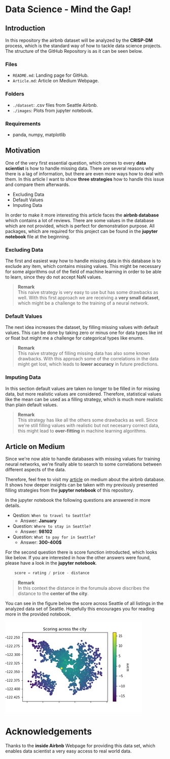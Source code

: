 # Data Science - Mind the Gap!

## Introduction

In this repository the airbnb dataset will be analyzed by the __CRISP-DM__ process, which is the standard way of how to tackle data science projects. The structure of the GitHub Repository is as it can be seen below.

### Files
- `README.md`: Landing page for GitHub.
- `Article.md`: Article on Medium Webpage.

### Folders
- `./dataset`: .csv files from Seattle Airbnb.
- `./images`: Plots from jupyter notebook.

### Requirements
- panda, numpy, matplotlib

## Motivation

One of the very first essential question, which comes to every __data scientist__ is how to handle missing data. There are several reasons why there is a lag of information, but there are even more ways how to deal with them. In this article I want to show __three strategies__ how to handle this issue and compare them afterwards.

- Excluding Data
- Default Values
- Imputing Data

In order to make it more interesting this article faces the __airbnb database__ which contains a lot of reviews. There are some values in the database which are not provided, which is perfect for demonstration purpose. All packages, which are required for this project can be found in the __jupyter notebook__ file at the beginning.

### Excluding Data
The first and easiest way how to handle missing data in this database is to exclude any item, which contains missing values. This might be necessary for  some algorithms out of the field of machine learning in order to be able to learn, since they do not accept NaN values.

> __Remark__  
This naive strategy is very easy to use but has some drawbacks as well. With this first approach we are receiving a __very small dataset__, which might be a challenge to the training of a neural network.

### Default Values
The next idea increases the dataset, by filling missing values with default values. This can be done by taking zero or minus one for data types like int or float but might me a challenge for categorical types like enums. 

> __Remark__  
This naive strategy of filling missing data has also some known drawbacks. With this approach some of the correlations in the data might get lost, which leads to __lower accuracy__ in future predictions.

### Imputing Data
In this section default values are taken no longer to be filled in for missing data, but more realistic values are considered. Therefore, statistical values like the mean can be used as a filling strategy, which is much more realistic than plain default values.

> __Remark__  
This strategy has like all the others some drawbacks as well. Since we're still filling values with realistic but not necesarry correct data, this might lead to __over-fitting__ in machine learning algorithms.

## Article on Medium

Since we're now able to handle databases with missing values for training neural networks, we're finally able to search to some correlations between different aspects of the data. 

Therefore, feel free to visit my [article](https://philipp-killermann.medium.com/data-science-mind-the-gap-258c95ba9af7) on medium about the airbnb database. It shows how deeper insights can be taken with my previously presented filling strategies from the __jupyter notebook__ of this repository.

In the jupyter notebook the following questions are answered in more details.

- Qestion: `When to travel to Seattle?` 
    - Answer: __January__
- Question: `Where to stay in Seattle?`
    - Answer: __98102__
- Question: `What to pay for in Seattle?`
    - Answer: __300-400$__

For the second question there is score function introducted, which looks like below. If you are interested in how the other answers were found, please have a look in the __jupyter notebook__. 

``` python
    score = rating / price - distance
```
> __Remark__  
In this context the distance in the forumula above discribes the distance to the __center of the city__.

You can see in the figure below the score across Seattle of all listings in the analyzed data set of Seattle. Hopefully this encourages you for reading  more in the provided notebook.

![Figure](images/where_to_stay.png)

# Acknowledgements
Thanks to the __inside Airbnb__ Webpage for providing this data set, which enables data scientist a very easy access to real world data.
